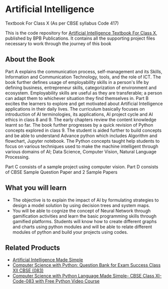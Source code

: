 # Artificial Intelligence 

Textbook For Class X (As per CBSE syllabus Code 417)

This is the code repository for [Artificial Intelligence Textbook For Class X](https://bpbonline.com/products/artificial-intelligence?_pos=1&_sid=874de924d&_ss=r), published by BPB Publications. It contains all the supporting project files necessary to work through the journey of this book

## About the Book
Part A explains the communication process, self-management and its Skills, Information and Communication Technology, tools, and the role of ICT. The book further defines usage of employability skills in a person's life by defining business, entrepreneur skills, categorization of environment and ecosystem. Employability skills are useful as they are transferable; a person can adapt them to whichever situation they find themselves in. 
Part B excites the learners to explore and get motivated about Artificial Intelligence applications in their daily lives. The curriculum basically focuses on introduction of AI terminologies, its applications, AI project cycle and AI ethics in class 8 and 9. The early chapters review the content knowledge learnt so far. The book further progresses by a quick revision of Python concepts explored in class 9. The student is aided further to build concepts and be able to understand Advance python which includes Algorithm and flowchart, Jupyter notebook. The Python concepts taught help students to focus on various techniques  used to make the machine intelligent through various domains of AI; Data Science, Computer Vision, Natural Language Processing. 

Part C consists of a sample project using computer vision.
Part D consists of CBSE Sample Question Paper and 2 Sample Papers

## What you will learn
* The objective is to explain the impact of AI by formulating strategies to design a model solution by using decision trees and system maps. 
* You will be able to cognize the concept of Neural Network through gamification activities and learn the basic programming skills through gamified platforms. Students will know how to create different graphs and charts using python modules and will be able to relate different modules of python and build your projects using codes.

## Related Products

* [Artificial Intelligence Made Simple](https://bpbonline.com/collections/school-technology-coding-books-online-ebooks/products/artificial-intelligence-made-simple)
* [Computer Science with Python: Question Bank for Exam Success Class XII CBSE (083)](https://bpbonline.com/collections/school-technology-coding-books-online-ebooks/products/computer-science-with-python-book-question-bank-for-exam)
* [Computer Science with Python Language Made Simple- CBSE Class XI- Code-083 with Free Python Video Course](https://bpbonline.com/collections/school-technology-coding-books-online-ebooks/products/computer-science-with-python-language-book-ebook)
